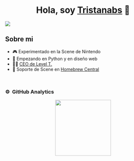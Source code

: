 <div align="center">
<h1 align="center">Hola, soy <a href="https://linktr.ee/Tristanabs">Tristanabs</a> 👋</h1>
</div>
<img src="https://i.imgur.com/KO91Er4.png">


## Sobre mi

- 🎮 Experimentado en la Scene de Nintendo
- 🐍 Empezando en Python y en diseño web
- 🧑‍💼 [CEO de Level T.](https://levelt.me)
- 💬 Soporte de Scene en [Homebrew Central](https://discord.gg/QuMxeWGAMF)
<br>


### ⚙️ &nbsp;GitHub Analytics

<p align="center">
<a href="https://github.com/Tristanabs">
  <img height="180em" src="https://github-readme-stats-eight-theta.vercel.app/api?username=Tristanabs&show_icons=true&theme=algolia&include_all_commits=true&count_private=true"/>
 
